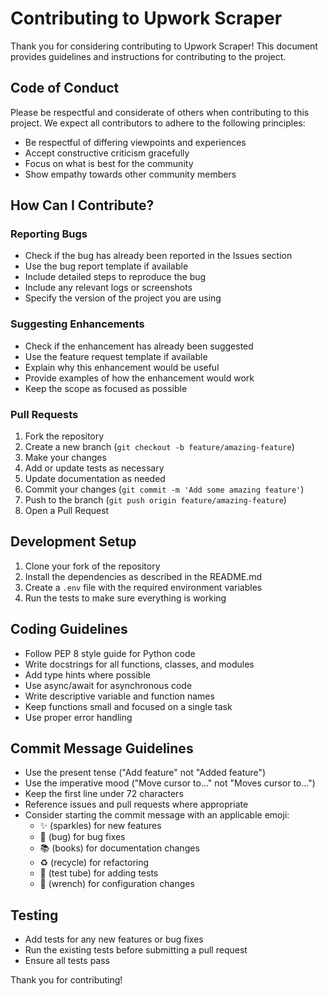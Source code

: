 # Contributing to Upwork Scraper

Thank you for considering contributing to Upwork Scraper! This document provides guidelines and instructions for contributing to the project.

## Code of Conduct

Please be respectful and considerate of others when contributing to this project. We expect all contributors to adhere to the following principles:

- Be respectful of differing viewpoints and experiences
- Accept constructive criticism gracefully
- Focus on what is best for the community
- Show empathy towards other community members

## How Can I Contribute?

### Reporting Bugs

- Check if the bug has already been reported in the Issues section
- Use the bug report template if available
- Include detailed steps to reproduce the bug
- Include any relevant logs or screenshots
- Specify the version of the project you are using

### Suggesting Enhancements

- Check if the enhancement has already been suggested
- Use the feature request template if available
- Explain why this enhancement would be useful
- Provide examples of how the enhancement would work
- Keep the scope as focused as possible

### Pull Requests

1. Fork the repository
2. Create a new branch (`git checkout -b feature/amazing-feature`)
3. Make your changes
4. Add or update tests as necessary
5. Update documentation as needed
6. Commit your changes (`git commit -m 'Add some amazing feature'`)
7. Push to the branch (`git push origin feature/amazing-feature`)
8. Open a Pull Request

## Development Setup

1. Clone your fork of the repository
2. Install the dependencies as described in the README.md
3. Create a `.env` file with the required environment variables
4. Run the tests to make sure everything is working

## Coding Guidelines

- Follow PEP 8 style guide for Python code
- Write docstrings for all functions, classes, and modules
- Add type hints where possible
- Use async/await for asynchronous code
- Write descriptive variable and function names
- Keep functions small and focused on a single task
- Use proper error handling

## Commit Message Guidelines

- Use the present tense ("Add feature" not "Added feature")
- Use the imperative mood ("Move cursor to..." not "Moves cursor to...")
- Keep the first line under 72 characters
- Reference issues and pull requests where appropriate
- Consider starting the commit message with an applicable emoji:
  - ✨ (sparkles) for new features
  - 🐛 (bug) for bug fixes
  - 📚 (books) for documentation changes
  - ♻️ (recycle) for refactoring
  - 🧪 (test tube) for adding tests
  - 🔧 (wrench) for configuration changes

## Testing

- Add tests for any new features or bug fixes
- Run the existing tests before submitting a pull request
- Ensure all tests pass

Thank you for contributing!